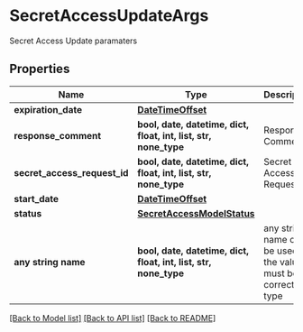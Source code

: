 # SecretAccessUpdateArgs

Secret Access Update paramaters

## Properties
Name | Type | Description | Notes
------------ | ------------- | ------------- | -------------
**expiration_date** | [**DateTimeOffset**](DateTimeOffset.md) |  | [optional] 
**response_comment** | **bool, date, datetime, dict, float, int, list, str, none_type** | Response Comment | [optional] 
**secret_access_request_id** | **bool, date, datetime, dict, float, int, list, str, none_type** | Secret Access Request Id | [optional] 
**start_date** | [**DateTimeOffset**](DateTimeOffset.md) |  | [optional] 
**status** | [**SecretAccessModelStatus**](SecretAccessModelStatus.md) |  | [optional] 
**any string name** | **bool, date, datetime, dict, float, int, list, str, none_type** | any string name can be used but the value must be the correct type | [optional]

[[Back to Model list]](../README.md#documentation-for-models) [[Back to API list]](../README.md#documentation-for-api-endpoints) [[Back to README]](../README.md)


